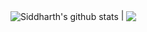 <img align="center" src="https://readme-stats-itssidhere.vercel.app/api?username=itssidhere&show_icons=true&count_private=true&include_all_commits=true&theme=buefy&hide_border=true" alt="Siddharth's github stats" /> | <img align="center" src="https://readme-stats-itssidhere.vercel.app/api/top-langs/?username=itssidhere&layout=compact&theme=buefy&hide_border=true&count_private=true&include_all_commits=true" />

